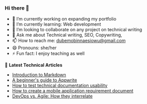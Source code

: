 ### Hi there 👋

- 🔭 I’m currently working on expanding my portfolio
- 🌱 I’m currently learning: Web development
- 👯 I’m looking to collaborate on any project on technical writing
- 💬 Ask me about Technical writing, SEO, Copywriting, 
- 📫 How to reach me: dubemobinnaesiowu@gmail.com
- 😄 Pronouns: she/her
- ⚡ Fun fact: I enjoy teaching as well

:closed_book: **Latest Technical Articles**

- [Introduction to Markdown](https://medium.com/@dubemobinnaesiowu/introduction-to-markdown-b2ef15cd67f6)
- [A beginner's guide to Appwrite](https://medium.com/@dubemobinnaesiowu/a-beginners-guide-to-appwrite-44a9501bac69)
- [How to test technical documentation usability](https://medium.com/@dubemobinnaesiowu/how-to-test-technical-documentation-usability-74ad0c8d27c)
- [How to create a mobile application requirement document](https://medium.com/@dubemobinnaesiowu/how-to-create-a-mobile-application-requirement-document-716c1c5faea1)
- [DevOps vs. Agile: How they interrelate](https://medium.com/@dubemobinnaesiowu/devops-vs-agile-how-they-interrelate-50028846fe07)
